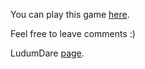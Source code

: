 You can play this game [here](https://yolziii.itch.io/keep-typing).

Feel free to leave comments :)

LudumDare [page](https://ldjam.com/events/ludum-dare/46/keep-typing).
